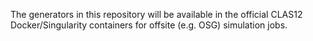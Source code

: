 The generators in this repository will be available in the official CLAS12 Docker/Singularity containers for offsite (e.g. OSG) simulation jobs.
